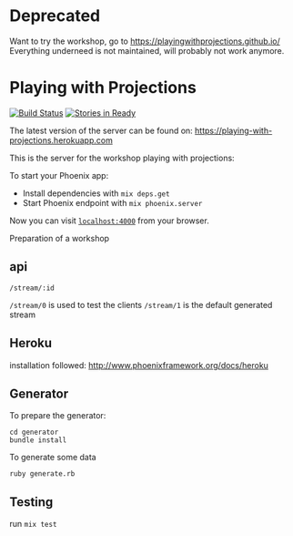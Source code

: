 # Deprecated

Want to try the workshop, go to https://playingwithprojections.github.io/
Everything underneed is not maintained, will probably not work anymore.

# Playing with Projections

[![Build Status](https://travis-ci.org/tcoopman/playing_with_projections_server.svg?branch=master)](https://travis-ci.org/tcoopman/playing_with_projections_server)
[![Stories in Ready](https://badge.waffle.io/tcoopman/playing_with_projections_server.svg?label=ready&title=Ready)](http://waffle.io/tcoopman/playing_with_projections_server)

The latest version of the server can be found on: https://playing-with-projections.herokuapp.com

This is the server for the workshop playing with projections:

To start your Phoenix app:

  * Install dependencies with `mix deps.get`
  * Start Phoenix endpoint with `mix phoenix.server`

Now you can visit [`localhost:4000`](http://localhost:4000) from your browser.

Preparation of a workshop

## api

`/stream/:id`

`/stream/0` is used to test the clients
`/stream/1` is the default generated stream

## Heroku

installation followed: http://www.phoenixframework.org/docs/heroku

## Generator

To prepare the generator:
```
cd generator
bundle install
```

To generate some data
```
ruby generate.rb
```

## Testing

run `mix test`
